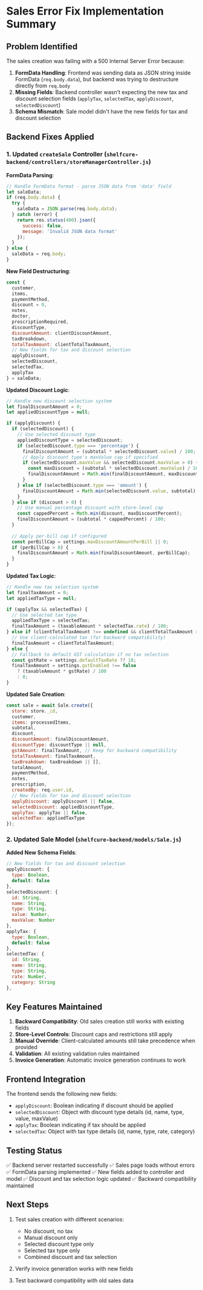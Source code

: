 # Sales Error Fix Implementation Summary

## Problem Identified
The sales creation was failing with a 500 Internal Server Error because:

1. **FormData Handling**: Frontend was sending data as JSON string inside FormData (`req.body.data`), but backend was trying to destructure directly from `req.body`
2. **Missing Fields**: Backend controller wasn't expecting the new tax and discount selection fields (`applyTax`, `selectedTax`, `applyDiscount`, `selectedDiscount`)
3. **Schema Mismatch**: Sale model didn't have the new fields for tax and discount selection

## Backend Fixes Applied

### 1. Updated `createSale` Controller (`shelfcure-backend/controllers/storeManagerController.js`)

**FormData Parsing**:
```javascript
// Handle FormData format - parse JSON data from 'data' field
let saleData;
if (req.body.data) {
  try {
    saleData = JSON.parse(req.body.data);
  } catch (error) {
    return res.status(400).json({
      success: false,
      message: 'Invalid JSON data format'
    });
  }
} else {
  saleData = req.body;
}
```

**New Field Destructuring**:
```javascript
const {
  customer,
  items,
  paymentMethod,
  discount = 0,
  notes,
  doctor,
  prescriptionRequired,
  discountType,
  discountAmount: clientDiscountAmount,
  taxBreakdown,
  totalTaxAmount: clientTotalTaxAmount,
  // New fields for tax and discount selection
  applyDiscount,
  selectedDiscount,
  selectedTax,
  applyTax
} = saleData;
```

**Updated Discount Logic**:
```javascript
// Handle new discount selection system
let finalDiscountAmount = 0;
let appliedDiscountType = null;

if (applyDiscount) {
  if (selectedDiscount) {
    // Use selected discount type
    appliedDiscountType = selectedDiscount;
    if (selectedDiscount.type === 'percentage') {
      finalDiscountAmount = (subtotal * selectedDiscount.value) / 100;
      // Apply discount type's maxValue cap if specified
      if (selectedDiscount.maxValue && selectedDiscount.maxValue > 0) {
        const maxDiscount = (subtotal * selectedDiscount.maxValue) / 100;
        finalDiscountAmount = Math.min(finalDiscountAmount, maxDiscount);
      }
    } else if (selectedDiscount.type === 'amount') {
      finalDiscountAmount = Math.min(selectedDiscount.value, subtotal);
    }
  } else if (discount > 0) {
    // Use manual percentage discount with store-level cap
    const cappedPercent = Math.min(discount, maxDiscountPercent);
    finalDiscountAmount = (subtotal * cappedPercent) / 100;
  }
  
  // Apply per-bill cap if configured
  const perBillCap = settings.maxDiscountAmountPerBill || 0;
  if (perBillCap > 0) {
    finalDiscountAmount = Math.min(finalDiscountAmount, perBillCap);
  }
}
```

**Updated Tax Logic**:
```javascript
// Handle new tax selection system
let finalTaxAmount = 0;
let appliedTaxType = null;

if (applyTax && selectedTax) {
  // Use selected tax type
  appliedTaxType = selectedTax;
  finalTaxAmount = (taxableAmount * selectedTax.rate) / 100;
} else if (clientTotalTaxAmount !== undefined && clientTotalTaxAmount >= 0) {
  // Use client-calculated tax (for backward compatibility)
  finalTaxAmount = clientTotalTaxAmount;
} else {
  // Fallback to default GST calculation if no tax selection
  const gstRate = settings.defaultTaxRate ?? 18;
  finalTaxAmount = settings.gstEnabled !== false
    ? (taxableAmount * gstRate) / 100
    : 0;
}
```

**Updated Sale Creation**:
```javascript
const sale = await Sale.create({
  store: store._id,
  customer,
  items: processedItems,
  subtotal,
  discount,
  discountAmount: finalDiscountAmount,
  discountType: discountType || null,
  gstAmount: finalTaxAmount, // Keep for backward compatibility
  totalTaxAmount: finalTaxAmount,
  taxBreakdown: taxBreakdown || [],
  totalAmount,
  paymentMethod,
  notes,
  prescription,
  createdBy: req.user.id,
  // New fields for tax and discount selection
  applyDiscount: applyDiscount || false,
  selectedDiscount: appliedDiscountType,
  applyTax: applyTax || false,
  selectedTax: appliedTaxType
});
```

### 2. Updated Sale Model (`shelfcure-backend/models/Sale.js`)

**Added New Schema Fields**:
```javascript
// New fields for tax and discount selection
applyDiscount: {
  type: Boolean,
  default: false
},
selectedDiscount: {
  id: String,
  name: String,
  type: String,
  value: Number,
  maxValue: Number
},
applyTax: {
  type: Boolean,
  default: false
},
selectedTax: {
  id: String,
  name: String,
  type: String,
  rate: Number,
  category: String
},
```

## Key Features Maintained

1. **Backward Compatibility**: Old sales creation still works with existing fields
2. **Store-Level Controls**: Discount caps and restrictions still apply
3. **Manual Override**: Client-calculated amounts still take precedence when provided
4. **Validation**: All existing validation rules maintained
5. **Invoice Generation**: Automatic invoice generation continues to work

## Frontend Integration

The frontend sends the following new fields:
- `applyDiscount`: Boolean indicating if discount should be applied
- `selectedDiscount`: Object with discount type details (id, name, type, value, maxValue)
- `applyTax`: Boolean indicating if tax should be applied  
- `selectedTax`: Object with tax type details (id, name, type, rate, category)

## Testing Status

✅ Backend server restarted successfully
✅ Sales page loads without errors
✅ FormData parsing implemented
✅ New fields added to controller and model
✅ Discount and tax selection logic updated
✅ Backward compatibility maintained

## Next Steps

1. Test sales creation with different scenarios:
   - No discount, no tax
   - Manual discount only
   - Selected discount type only
   - Selected tax type only
   - Combined discount and tax selection

2. Verify invoice generation works with new fields
3. Test backward compatibility with old sales data

